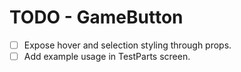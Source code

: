 # TODO - GameButton

- [ ] Expose hover and selection styling through props.
- [ ] Add example usage in TestParts screen.
